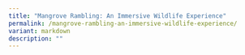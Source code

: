 ```yaml
---
title: "Mangrove Rambling: An Immersive Wildlife Experience"
permalink: /mangrove-rambling-an-immersive-wildlife-experience/
variant: markdown
description: ""
---
```


